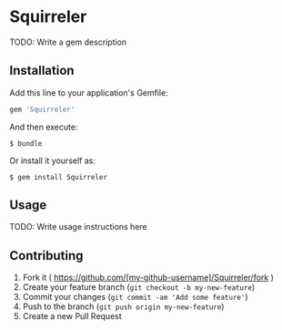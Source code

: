 # Squirreler

TODO: Write a gem description

## Installation

Add this line to your application's Gemfile:

```ruby
gem 'Squirreler'
```

And then execute:

    $ bundle

Or install it yourself as:

    $ gem install Squirreler

## Usage

TODO: Write usage instructions here

## Contributing

1. Fork it ( https://github.com/[my-github-username]/Squirreler/fork )
2. Create your feature branch (`git checkout -b my-new-feature`)
3. Commit your changes (`git commit -am 'Add some feature'`)
4. Push to the branch (`git push origin my-new-feature`)
5. Create a new Pull Request
